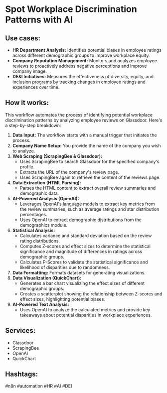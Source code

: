 # Spot Workplace Discrimination Patterns with AI

## Use cases:
- **HR Department Analysis:** Identifies potential biases in employee ratings across different demographic groups to improve workplace equity.
- **Company Reputation Management:** Monitors and analyzes employee reviews to proactively address negative perceptions and improve company image.
- **DE&I Initiatives:** Measures the effectiveness of diversity, equity, and inclusion programs by tracking changes in employee ratings and experiences over time.

## How it works:

This workflow automates the process of identifying potential workplace discrimination patterns by analyzing employee reviews on Glassdoor. Here's a step-by-step breakdown:

1.  **Data Input:** The workflow starts with a manual trigger that initiates the process.
2.  **Company Name Setup:** You provide the name of the company you wish to analyze.
3.  **Web Scraping (ScrapingBee & Glassdoor):**
    *   Uses ScrapingBee to search Glassdoor for the specified company's profile.
    *   Extracts the URL of the company's review page.
    *   Uses ScrapingBee again to retrieve the content of the reviews page.
4.  **Data Extraction (HTML Parsing):**
    *   Parses the HTML content to extract overall review summaries and demographic data.
5.  **AI-Powered Analysis (OpenAI):**
    *   Leverages OpenAI's language models to extract key metrics from the review summaries, such as average ratings and star distribution percentages.
    *   Uses OpenAI to extract demographic distributions from the demographics module.
6.  **Statistical Analysis:**
    *   Calculates variance and standard deviation based on the review rating distributions.
    *   Computes Z-scores and effect sizes to determine the statistical significance and magnitude of differences in ratings across demographic groups.
    *   Calculates P-Scores to validate the statistical significance and likelihood of disparities due to randomness.
7.  **Data Formatting:** Formats datasets for generating visualizations.
8.  **Data Visualization (QuickChart):**
    *   Generates a bar chart visualizing the effect sizes of different demographic groups.
    *   Creates a scatterplot showing the relationship between Z-scores and effect sizes, highlighting potential biases.
9.  **AI-Powered Text Analysis:**
    *   Uses OpenAI to analyze the calculated metrics and provide key takeaways about potential disparities in workplace experiences.

## Services:
-   Glassdoor
-   ScrapingBee
-   OpenAI
-   QuickChart

## Hashtags:

#n8n #automation #HR #AI #DEI
